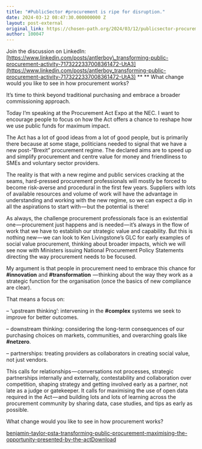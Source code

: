 ```yaml
---
title: "#PublicSector #procurement is ripe for disruption."
date: 2024-03-12 08:47:30.000000000 Z
layout: post-external
original_link: https://chosen-path.org/2024/03/12/publicsector-procurement-is-ripe-for-disruption/
author: 100047
---
```


Join the discussion on LinkedIn: [https://www.linkedin.com/posts/antlerboy\_transforming-public-procurement-activity-7173222337008361472-UtA3](https://www.linkedin.com/posts/antlerboy_transforming-public-procurement-activity-7173222337008361472-UtA3) ** ** What change would you like to see in how procurement works?

It’s time to think beyond traditional purchasing and embrace a broader commissioning approach.

Today I’m speaking at the Procurement Act Expo at the NEC. I want to encourage people to focus on how the Act offers a chance to reshape how we use public funds for maximum impact.

The Act has a lot of good ideas from a lot of good people, but is primarily there because at some stage, politicians needed to signal that we have a new post-”Brexit” procurement regime. The declared aims are to speed up and simplify procurement and centre value for money and friendliness to SMEs and voluntary sector providers.

The reality is that with a new regime and public services cracking at the seams, hard-pressed procurement professionals will mostly be forced to become risk-averse and procedural in the first few years. Suppliers with lots of available resources and volume of work will have the advantage in understanding and working with the new regime, so we can expect a dip in all the aspirations to start with — but the potential is there!

As always, the challenge procurement professionals face is an existential one — procurement just happens and is needed — it’s always in the flow of work that we have to establish our strategic value and capability. But this is nothing new — we can look to Ken Livingstone’s GLC for early examples of social value procurement, thinking about broader impacts, which we will see now with Ministers issuing National Procurement Policy Statements directing the way procurement needs to be focused.

My argument is that people in procurement need to embrace this chance for  **#innovation**  and  **#transformation**  — thinking about the way they work as a strategic function for the organisation (once the basics of new compliance are clear).

That means a focus on:

– ‘upstream thinking’: intervening in the  **#complex**  systems we seek to improve for better outcomes.

– downstream thinking: considering the long-term consequences of our purchasing choices on markets, communities, and overarching goals like  **#netzero**.

– partnerships: treating providers as collaborators in creating social value, not just vendors.

This calls for relationships — conversations not processes, strategic partnerships internally and externally, contestability and collaboration over competition, shaping strategy and getting involved early as a partner, not late as a judge or gatekeeper. It calls for maximising the use of open data required in the Act — and building lots and lots of learning across the procurement community by sharing data, case studies, and tips as early as possible.

What change would you like to see in how procurement works?

[benjamin-taylor-psta-transforming-public-procurement-maximising-the-opportunity-presented-by-the-act](https://chosen-path.org/wp-content/uploads/2024/03/benjamin-taylor-psta-transforming-public-procurement-maximising-the-opportunity-presented-by-the-act.pdf)[Download](https://chosen-path.org/wp-content/uploads/2024/03/benjamin-taylor-psta-transforming-public-procurement-maximising-the-opportunity-presented-by-the-act.pdf)

